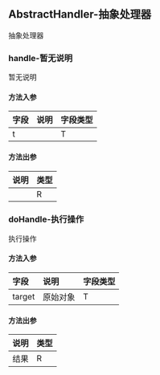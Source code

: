 ## AbstractHandler-抽象处理器

抽象处理器

### handle-暂无说明

暂无说明

#### 方法入参

| 字段 | 说明 | 字段类型 |
|:---|:---|:---|
| t |  | T |

#### 方法出参

| 说明 | 类型 |
|:---|:---|
|  | R |

### doHandle-执行操作

执行操作

#### 方法入参

| 字段 | 说明 | 字段类型 |
|:---|:---|:---|
| target | 原始对象 | T |

#### 方法出参

| 说明 | 类型 |
|:---|:---|
| 结果 | R |




